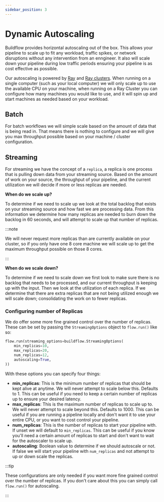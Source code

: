```yaml
---
sidebar_position: 3
---
```


# Dynamic Autoscaling

Buildflow provides horizontal autoscaling out of the box. This allows your pipeline to scale up to fit any workload, traffic spikes, or network disruptions without any intervention from an enngineer. It also will scale down your pipeline during low traffic periods ensuring your pipeline is as cost effective as possible.

Our autoscaling is powered by [Ray](https://www.ray.io) and [Ray clusters](https://docs.ray.io/en/latest/cluster/getting-started.html). When running on a single computer (such as your local computer) we will only scale up to use the available CPU on your machine, when running on a Ray Cluster you can configure how many machines you would like to use, and it will spin up and start machines as needed based on your workload.

## Batch

For batch workflows we will simple scale based on the amount of data that is being read in. That means there is nothing to configure and we will give you max throughput possible based on your machine / cluster configuration.

## Streaming

For streaming we have the concept of a `replica`, a replica is one process that is pulling down data from your streaming source. Based on the amount of work on your source, the throughput of your pipeline, and the current utilization we will decide if more or less replicas are needed.

**When do we scale up?**

To determine if we need to scale up we look at the total backlog that exists on your streaming source and how fast we are processing data. From this information we determine how many replicas are needed to burn down the backlog in 60 seconds, and will attempt to scale up that number of replicas.

:::note

We will never request more replicas than are currently available on your cluster, so if you only have one 8 core machine we will scale up to get the maximum throughput possible on those 8 cores.

:::


**When do we scale down?**

To determine if we need to scale down we first look to make sure there is no backlog that needs to be processed, and our current throughput is keeping up with the input. Then we look at the utilization of each replica. If we determine that there are extra replicas that are not being utilized enough we will scale down; consolidating the work on to fewer replicas.

### Configuring number of Replicas

We do offer some more fine grained control over the number of replicas. These can be set by passing the `StreamingOptions` object to `flow.run()` like so:

```python
flow.run(streaming_options=buildflow.StreamingOptions(
    min_replicas=10,
    max_replicas=20,
    num_replicas=12,
    autoscaling=True,
))
```

With these options you can specify four things:
- **min_replicas**: This is the minimum number of replicas that should be kept alive at anytime. We will never attempt to scale below this. Defaults to 1. This can be useful if you need to keep a certain number of replicas up to ensure your desired latency.
- **max_replicas**: This is the maximum number of replicas to scale up to. We will never attempt to scale beyond this. Defaults to 1000. This can be useful if you are running a pipeline locally and don't want it to use your entire CPU, or you want to cost control your pipeline.
- **num_replicas**: This is the number of replicas to start your pipeline with. If unset we will default to `min_replicas`. This can be useful if you know you'll need a certain amount of replicas to start and don't want to wait for the autoscaler to scale up.
- **autoscaling**: Boolean value to determine if we should autoscale or not. If false we will start your pipeline with `num_replicas` and not attempt to up or down scale the replicas.

:::tip

These configurations are only needed if you want more fine grained control over the number of replicas. If you don't care about this you can simply call `flow.run()` for autoscaling.

:::
